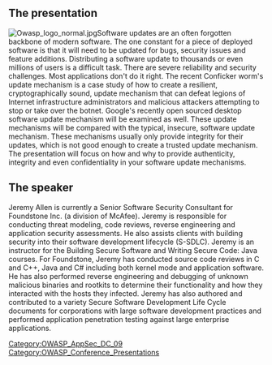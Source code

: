 ## The presentation

![Owasp_logo_normal.jpg](Owasp_logo_normal.jpg
"Owasp_logo_normal.jpg")Software updates are an often forgotten backbone
of modern software. The one constant for a piece of deployed software is
that it will need to be updated for bugs, security issues and feature
additions. Distributing a software update to thousands or even millions
of users is a difficult task. There are severe reliability and security
challenges. Most applications don't do it right. The recent Conficker
worm's update mechanism is a case study of how to create a resilient,
cryptographically sound, update mechanism that can defeat legions of
Internet infrastructure administrators and malicious attackers
attempting to stop or take over the botnet. Google's recently open
sourced desktop software update mechanism will be examined as well.
These update mechanisms will be compared with the typical, insecure,
software update mechanism. These mechanisms usually only provide
integrity for their updates, which is not good enough to create a
trusted update mechanism. The presentation will focus on how and why to
provide authenticity, integrity and even confidentiality in your
software update mechanisms.

## The speaker

Jeremy Allen is currently a Senior Software Security Consultant for
Foundstone Inc. (a division of McAfee). Jeremy is responsible for
conducting threat modeling, code reviews, reverse engineering and
application security assessments. He also assists clients with building
security into their software development lifecycle (S-SDLC). Jeremy is
an instructor for the Building Secure Software and Writing Secure Code:
Java courses. For Foundstone, Jeremy has conducted source code reviews
in C and C++, Java and C\# including both kernel mode and application
software. He has also performed reverse engineering and debugging of
unknown malicious binaries and rootkits to determine their functionality
and how they interacted with the hosts they infected. Jeremy has also
authored and contributed to a variety Secure Software Development Life
Cycle documents for corporations with large software development
practices and performed application penetration testing against large
enterprise applications.

[Category:OWASP_AppSec_DC_09](Category:OWASP_AppSec_DC_09 "wikilink")
[Category:OWASP_Conference_Presentations](Category:OWASP_Conference_Presentations "wikilink")